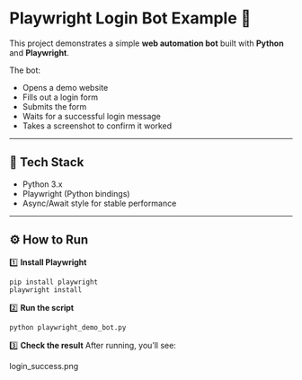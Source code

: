 # Playwright Login Bot Example 🚀

This project demonstrates a simple **web automation bot** built with **Python** and **Playwright**.

The bot:
- Opens a demo website
- Fills out a login form
- Submits the form
- Waits for a successful login message
- Takes a screenshot to confirm it worked

---

## 📌 **Tech Stack**

- Python 3.x
- Playwright (Python bindings)
- Async/Await style for stable performance

---

## ⚙️ **How to Run**

1️⃣ **Install Playwright**

```bash
pip install playwright
playwright install
```

2️⃣ **Run the script**

```bash
python playwright_demo_bot.py
```

3️⃣ **Check the result**
After running, you’ll see:

login_success.png
